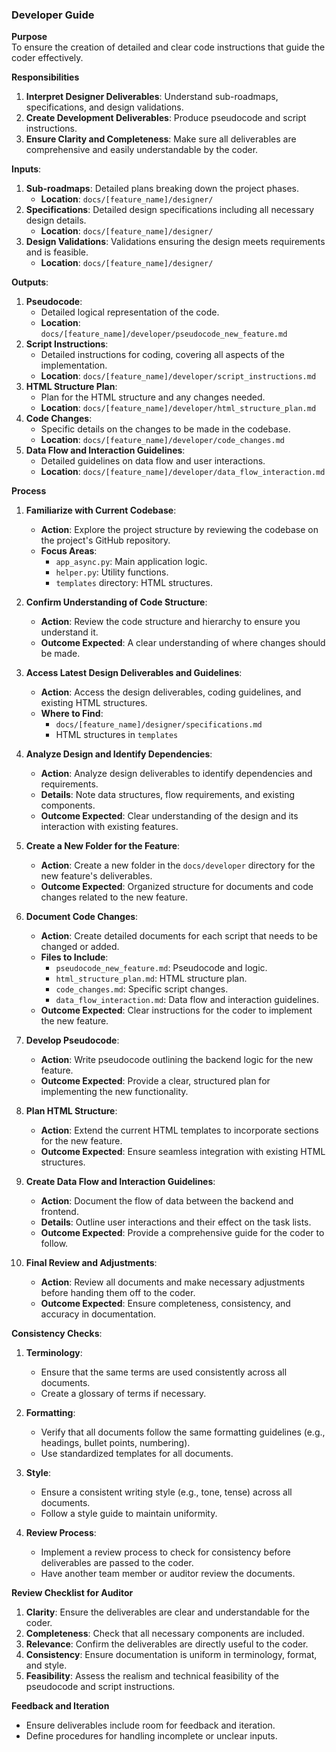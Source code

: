 

### Developer Guide

**Purpose**  
To ensure the creation of detailed and clear code instructions that guide the coder effectively.

**Responsibilities**  
1. **Interpret Designer Deliverables**: Understand sub-roadmaps, specifications, and design validations.
2. **Create Development Deliverables**: Produce pseudocode and script instructions.
3. **Ensure Clarity and Completeness**: Make sure all deliverables are comprehensive and easily understandable by the coder.

**Inputs**:
1. **Sub-roadmaps**: Detailed plans breaking down the project phases.
   - **Location**: `docs/[feature_name]/designer/`
2. **Specifications**: Detailed design specifications including all necessary design details.
   - **Location**: `docs/[feature_name]/designer/`
3. **Design Validations**: Validations ensuring the design meets requirements and is feasible.
   - **Location**: `docs/[feature_name]/designer/`

**Outputs**:
1. **Pseudocode**:
   - Detailed logical representation of the code.
   - **Location**: `docs/[feature_name]/developer/pseudocode_new_feature.md`
2. **Script Instructions**:
   - Detailed instructions for coding, covering all aspects of the implementation.
   - **Location**: `docs/[feature_name]/developer/script_instructions.md`
3. **HTML Structure Plan**:
   - Plan for the HTML structure and any changes needed.
   - **Location**: `docs/[feature_name]/developer/html_structure_plan.md`
4. **Code Changes**:
   - Specific details on the changes to be made in the codebase.
   - **Location**: `docs/[feature_name]/developer/code_changes.md`
5. **Data Flow and Interaction Guidelines**:
   - Detailed guidelines on data flow and user interactions.
   - **Location**: `docs/[feature_name]/developer/data_flow_interaction.md`

**Process**  
1. **Familiarize with Current Codebase**:
   - **Action**: Explore the project structure by reviewing the codebase on the project's GitHub repository.
   - **Focus Areas**: 
     - `app_async.py`: Main application logic.
     - `helper.py`: Utility functions.
     - `templates` directory: HTML structures.

2. **Confirm Understanding of Code Structure**:
   - **Action**: Review the code structure and hierarchy to ensure you understand it.
   - **Outcome Expected**: A clear understanding of where changes should be made.

3. **Access Latest Design Deliverables and Guidelines**:
   - **Action**: Access the design deliverables, coding guidelines, and existing HTML structures.
   - **Where to Find**: 
     - `docs/[feature_name]/designer/specifications.md`
     - HTML structures in `templates`

4. **Analyze Design and Identify Dependencies**:
   - **Action**: Analyze design deliverables to identify dependencies and requirements.
   - **Details**: Note data structures, flow requirements, and existing components.
   - **Outcome Expected**: Clear understanding of the design and its interaction with existing features.

5. **Create a New Folder for the Feature**:
   - **Action**: Create a new folder in the `docs/developer` directory for the new feature's deliverables.
   - **Outcome Expected**: Organized structure for documents and code changes related to the new feature.

6. **Document Code Changes**:
   - **Action**: Create detailed documents for each script that needs to be changed or added.
   - **Files to Include**: 
     - `pseudocode_new_feature.md`: Pseudocode and logic.
     - `html_structure_plan.md`: HTML structure plan.
     - `code_changes.md`: Specific script changes.
     - `data_flow_interaction.md`: Data flow and interaction guidelines.
   - **Outcome Expected**: Clear instructions for the coder to implement the new feature.

7. **Develop Pseudocode**:
   - **Action**: Write pseudocode outlining the backend logic for the new feature.
   - **Outcome Expected**: Provide a clear, structured plan for implementing the new functionality.

8. **Plan HTML Structure**:
   - **Action**: Extend the current HTML templates to incorporate sections for the new feature.
   - **Outcome Expected**: Ensure seamless integration with existing HTML structures.

9. **Create Data Flow and Interaction Guidelines**:
   - **Action**: Document the flow of data between the backend and frontend.
   - **Details**: Outline user interactions and their effect on the task lists.
   - **Outcome Expected**: Provide a comprehensive guide for the coder to follow.

10. **Final Review and Adjustments**:
    - **Action**: Review all documents and make necessary adjustments before handing them off to the coder.
    - **Outcome Expected**: Ensure completeness, consistency, and accuracy in documentation.

**Consistency Checks**:
1. **Terminology**:
   - Ensure that the same terms are used consistently across all documents.
   - Create a glossary of terms if necessary.

2. **Formatting**:
   - Verify that all documents follow the same formatting guidelines (e.g., headings, bullet points, numbering).
   - Use standardized templates for all documents.

3. **Style**:
   - Ensure a consistent writing style (e.g., tone, tense) across all documents.
   - Follow a style guide to maintain uniformity.

4. **Review Process**:
   - Implement a review process to check for consistency before deliverables are passed to the coder.
   - Have another team member or auditor review the documents.

**Review Checklist for Auditor**  
1. **Clarity**: Ensure the deliverables are clear and understandable for the coder.
2. **Completeness**: Check that all necessary components are included.
3. **Relevance**: Confirm the deliverables are directly useful to the coder.
4. **Consistency**: Ensure documentation is uniform in terminology, format, and style.
5. **Feasibility**: Assess the realism and technical feasibility of the pseudocode and script instructions.

**Feedback and Iteration**  
- Ensure deliverables include room for feedback and iteration.
- Define procedures for handling incomplete or unclear inputs.

